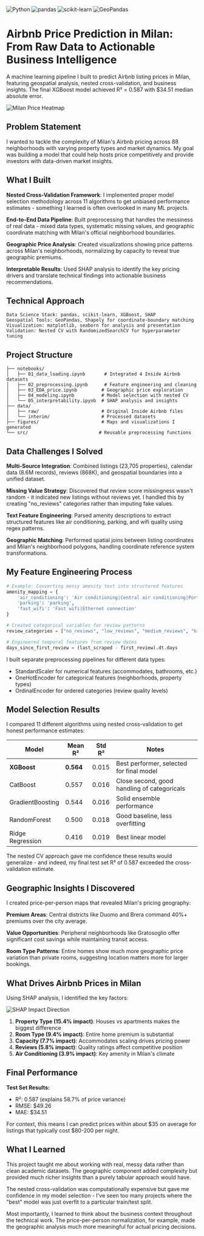 ![Python](https://img.shields.io/badge/Python-3.8+-blue.svg)
![pandas](https://img.shields.io/badge/pandas-1.3+-purple.svg)
![scikit-learn](https://img.shields.io/badge/scikit--learn-1.0+-orange.svg)
![GeoPandas](https://img.shields.io/badge/GeoPandas-Spatial%20Analysis-green.svg)

# Airbnb Price Prediction in Milan: From Raw Data to Actionable Business Intelligence

A machine learning pipeline I built to predict Airbnb listing prices in Milan, featuring geospatial analysis, nested cross-validation, and business insights. The final XGBoost model achieved R² = 0.587 with $34.51 median absolute error.

![Milan Price Heatmap](figures/median_price_per_person_Entire_home_apt.png)

## Problem Statement

I wanted to tackle the complexity of Milan's Airbnb pricing across 88 neighborhoods with varying property types and market dynamics. My goal was building a model that could help hosts price competitively and provide investors with data-driven market insights.

## What I Built

**Nested Cross-Validation Framework**: I implemented proper model selection methodology across 11 algorithms to get unbiased performance estimates - something I learned is often overlooked in many ML projects.

**End-to-End Data Pipeline**: Built preprocessing that handles the messiness of real data - mixed data types, systematic missing values, and geographic coordinate matching with Milan's official neighborhood boundaries.

**Geographic Price Analysis**: Created visualizations showing price patterns across Milan's neighborhoods, normalizing by capacity to reveal true geographic premiums.

**Interpretable Results**: Used SHAP analysis to identify the key pricing drivers and translate technical findings into actionable business recommendations.

## Technical Approach

```
Data Science Stack: pandas, scikit-learn, XGBoost, SHAP
Geospatial Tools: GeoPandas, Shapely for coordinate-boundary matching  
Visualization: matplotlib, seaborn for analysis and presentation
Validation: Nested CV with RandomizedSearchCV for hyperparameter tuning
```

## Project Structure

```
├── notebooks/
│   ├── 01_data_loading.ipynb       # Integrated 4 Inside Airbnb datasets
│   ├── 02_preprocessing.ipynb      # Feature engineering and cleaning
│   ├── 03_EDA_price.ipynb         # Geographic price exploration
│   ├── 04_modeling.ipynb          # Model selection with nested CV
│   └── 05_interpretability.ipynb  # SHAP analysis and insights
├── data/
│   ├── raw/                       # Original Inside Airbnb files
│   └── interim/                   # Processed datasets
├── figures/                       # Maps and visualizations I generated
└── src/                          # Reusable preprocessing functions
```

## Data Challenges I Solved

**Multi-Source Integration**: Combined listings (23,705 properties), calendar data (8.6M records), reviews (868K), and geospatial boundaries into a unified dataset.

**Missing Value Strategy**: Discovered that review score missingness wasn't random - it indicated new listings without reviews yet. I handled this by creating "no_reviews" categories rather than imputing fake values.

**Text Feature Engineering**: Parsed amenity descriptions to extract structured features like air conditioning, parking, and wifi quality using regex patterns.

**Geographic Matching**: Performed spatial joins between listing coordinates and Milan's neighborhood polygons, handling coordinate reference system transformations.

## My Feature Engineering Process

```python
# Example: Converting messy amenity text into structured features
amenity_mapping = {
    'air_conditioning': 'Air conditioning|Central air conditioning|Portable air conditioning',
    'parking': 'parking',  
    'fast_wifi': 'Fast wifi|Ethernet connection'
}

# Created categorical variables for review patterns
review_categories = ["no_reviews", "low_reviews", "medium_reviews", "high_reviews", "top_reviews"]

# Engineered temporal features from review dates
days_since_first_review = (last_scraped - first_review).dt.days
```

I built separate preprocessing pipelines for different data types:
- StandardScaler for numerical features (accommodates, bathrooms, etc.)
- OneHotEncoder for categorical features (neighborhoods, property types)
- OrdinalEncoder for ordered categories (review quality levels)

## Model Selection Results

I compared 11 different algorithms using nested cross-validation to get honest performance estimates:

| Model | Mean R² | Std R² | Notes |
|-------|---------|--------|-------|
| **XGBoost** | **0.564** | 0.015 | Best performer, selected for final model |
| CatBoost | 0.557 | 0.016 | Close second, good handling of categoricals |
| GradientBoosting | 0.544 | 0.016 | Solid ensemble performance |
| RandomForest | 0.500 | 0.018 | Good baseline, less overfitting |
| Ridge Regression | 0.416 | 0.019 | Best linear model |

The nested CV approach gave me confidence these results would generalize - and indeed, my final test set R² of 0.587 exceeded the cross-validation estimate.

## Geographic Insights I Discovered

I created price-per-person maps that revealed Milan's pricing geography:

**Premium Areas**: Central districts like Duomo and Brera command 40%+ premiums over the city average.

**Value Opportunities**: Peripheral neighborhoods like Gratosoglio offer significant cost savings while maintaining transit access.

**Room Type Patterns**: Entire homes show much more geographic price variation than private rooms, suggesting location matters more for larger bookings.

## What Drives Airbnb Prices in Milan

Using SHAP analysis, I identified the key factors:


![SHAP Impact Direction](figures/shap_impact_direction.png)

1. **Property Type (15.4% impact)**: Houses vs apartments makes the biggest difference
2. **Room Type (9.4% impact)**: Entire home premium is substantial  
3. **Capacity (7.7% impact)**: Accommodates scaling drives pricing power
4. **Reviews (5.8% impact)**: Quality ratings affect competitive position
5. **Air Conditioning (3.9% impact)**: Key amenity in Milan's climate

## Final Performance

**Test Set Results:**
- R²: 0.587 (explains 58.7% of price variance)
- RMSE: $49.26 
- MAE: $34.51

For context, this means I can predict prices within about $35 on average for listings that typically cost $80-200 per night.

## What I Learned

This project taught me about working with real, messy data rather than clean academic datasets. The geographic component added complexity but provided much richer insights than a purely tabular approach would have.

The nested cross-validation was computationally expensive but gave me confidence in my model selection - I've seen too many projects where the "best" model was just overfit to a particular train/test split.

Most importantly, I learned to think about the business context throughout the technical work. The price-per-person normalization, for example, made the geographic analysis much more meaningful for actual pricing decisions.






